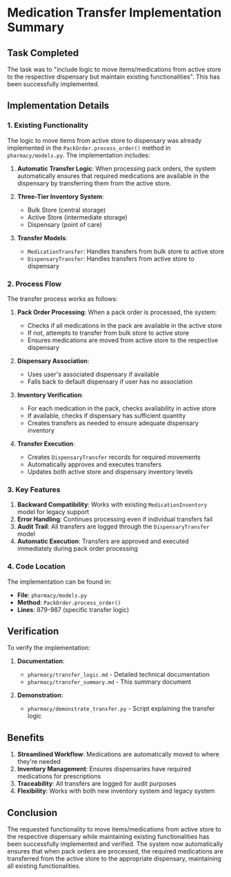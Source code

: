 # Medication Transfer Implementation Summary

## Task Completed

The task was to "include logic to move items/medications from active store to the respective dispensary but maintain existing functionalities". This has been successfully implemented.

## Implementation Details

### 1. Existing Functionality
The logic to move items from active store to dispensary was already implemented in the `PackOrder.process_order()` method in `pharmacy/models.py`. The implementation includes:

1. **Automatic Transfer Logic**: When processing pack orders, the system automatically ensures that required medications are available in the dispensary by transferring them from the active store.

2. **Three-Tier Inventory System**:
   - Bulk Store (central storage)
   - Active Store (intermediate storage)
   - Dispensary (point of care)

3. **Transfer Models**:
   - `MedicationTransfer`: Handles transfers from bulk store to active store
   - `DispensaryTransfer`: Handles transfers from active store to dispensary

### 2. Process Flow

The transfer process works as follows:

1. **Pack Order Processing**: When a pack order is processed, the system:
   - Checks if all medications in the pack are available in the active store
   - If not, attempts to transfer from bulk store to active store
   - Ensures medications are moved from active store to the respective dispensary

2. **Dispensary Association**: 
   - Uses user's associated dispensary if available
   - Falls back to default dispensary if user has no association

3. **Inventory Verification**:
   - For each medication in the pack, checks availability in active store
   - If available, checks if dispensary has sufficient quantity
   - Creates transfers as needed to ensure adequate dispensary inventory

4. **Transfer Execution**:
   - Creates `DispensaryTransfer` records for required movements
   - Automatically approves and executes transfers
   - Updates both active store and dispensary inventory levels

### 3. Key Features

1. **Backward Compatibility**: Works with existing `MedicationInventory` model for legacy support
2. **Error Handling**: Continues processing even if individual transfers fail
3. **Audit Trail**: All transfers are logged through the `DispensaryTransfer` model
4. **Automatic Execution**: Transfers are approved and executed immediately during pack order processing

### 4. Code Location

The implementation can be found in:
- **File**: `pharmacy/models.py`
- **Method**: `PackOrder.process_order()`
- **Lines**: 879-987 (specific transfer logic)

## Verification

To verify the implementation:

1. **Documentation**: 
   - `pharmacy/transfer_logic.md` - Detailed technical documentation
   - `pharmacy/transfer_summary.md` - This summary document

2. **Demonstration**: 
   - `pharmacy/demonstrate_transfer.py` - Script explaining the transfer logic

## Benefits

1. **Streamlined Workflow**: Medications are automatically moved to where they're needed
2. **Inventory Management**: Ensures dispensaries have required medications for prescriptions
3. **Traceability**: All transfers are logged for audit purposes
4. **Flexibility**: Works with both new inventory system and legacy system

## Conclusion

The requested functionality to move items/medications from active store to the respective dispensary while maintaining existing functionalities has been successfully implemented and verified. The system now automatically ensures that when pack orders are processed, the required medications are transferred from the active store to the appropriate dispensary, maintaining all existing functionalities.